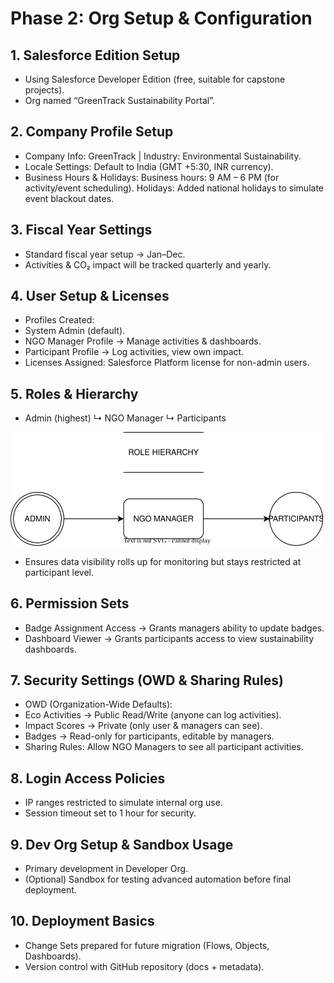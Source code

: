 # Phase 2: Org Setup & Configuration

## 1. Salesforce Edition Setup
- Using Salesforce Developer Edition (free, suitable for capstone projects).
- Org named “GreenTrack Sustainability Portal”.

## 2. Company Profile Setup
- Company Info: GreenTrack | Industry: Environmental Sustainability.
- Locale Settings: Default to India (GMT +5:30, INR currency).
- Business Hours & Holidays:
    Business hours: 9 AM – 6 PM (for activity/event scheduling).
    Holidays: Added national holidays to simulate event blackout dates.

## 3. Fiscal Year Settings
- Standard fiscal year setup → Jan–Dec.
- Activities & CO₂ impact will be tracked quarterly and yearly.

## 4. User Setup & Licenses
- Profiles Created:
- System Admin (default).
- NGO Manager Profile → Manage activities & dashboards.
- Participant Profile → Log activities, view own impact.
- Licenses Assigned: Salesforce Platform license for non-admin users.

## 5. Roles & Hierarchy
- Admin (highest)
    ↳ NGO Manager
    ↳ Participants
<img src="/assets/Role_Hierarchy.svg" alt="role_hierarchy_img" width=500 />

- Ensures data visibility rolls up for monitoring but stays restricted at participant level.

## 6. Permission Sets
- Badge Assignment Access → Grants managers ability to update badges.
- Dashboard Viewer → Grants participants access to view sustainability dashboards.

## 7. Security Settings (OWD & Sharing Rules)
- OWD (Organization-Wide Defaults):
- Eco Activities → Public Read/Write (anyone can log activities).
- Impact Scores → Private (only user & managers can see).
- Badges → Read-only for participants, editable by managers.
- Sharing Rules:
    Allow NGO Managers to see all participant activities.

## 8. Login Access Policies
- IP ranges restricted to simulate internal org use.
- Session timeout set to 1 hour for security.

## 9. Dev Org Setup & Sandbox Usage
- Primary development in Developer Org.
- (Optional) Sandbox for testing advanced automation before final deployment.

## 10. Deployment Basics
- Change Sets prepared for future migration (Flows, Objects, Dashboards).
- Version control with GitHub repository (docs + metadata).
